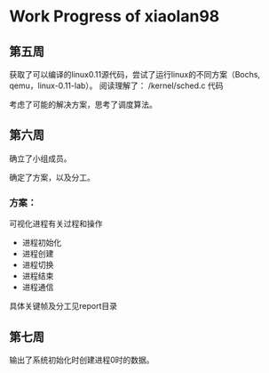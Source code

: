 # Work Progress of xiaolan98

## 第五周

获取了可以编译的linux0.11源代码，尝试了运行linux的不同方案（Bochs, qemu，linux-0.11-lab）。
阅读理解了：
 /kernel/sched.c 代码

考虑了可能的解决方案，思考了调度算法。

## 第六周
确立了小组成员。

确定了方案，以及分工。

### 方案：

可视化进程有关过程和操作

- 进程初始化
- 进程创建
- 进程切换
- 进程结束
- 进程通信

具体关键帧及分工见report目录

## 第七周

输出了系统初始化时创建进程0时的数据。